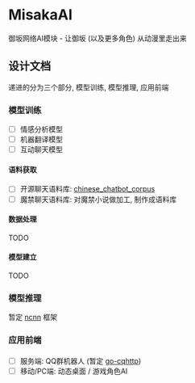 # MisakaAI
御坂网络AI模块 - 让御坂 (以及更多角色) 从动漫里走出来

## 设计文档
递进的分为三个部分, 模型训练, 模型推理, 应用前端

### 模型训练
- [ ] 情感分析模型
- [ ] 机器翻译模型
- [ ] 互动聊天模型

#### 语料获取
- [ ] 开源聊天语料库: [chinese_chatbot_corpus](https://github.com/codemayq/chinese_chatbot_corpus) 
- [ ] 魔禁聊天语料库: 对魔禁小说做加工, 制作成语料库

#### 数据处理
TODO

#### 模型建立
TODO

### 模型推理
暂定 [ncnn](https://github.com/Tencent/ncnn) 框架

### 应用前端
####
- [ ] 服务端: QQ群机器人 (暂定 [go-cqhttp](https://github.com/Mrs4s/go-cqhttp))
- [ ] 移动/PC端: 动态桌面 / 游戏角色AI
